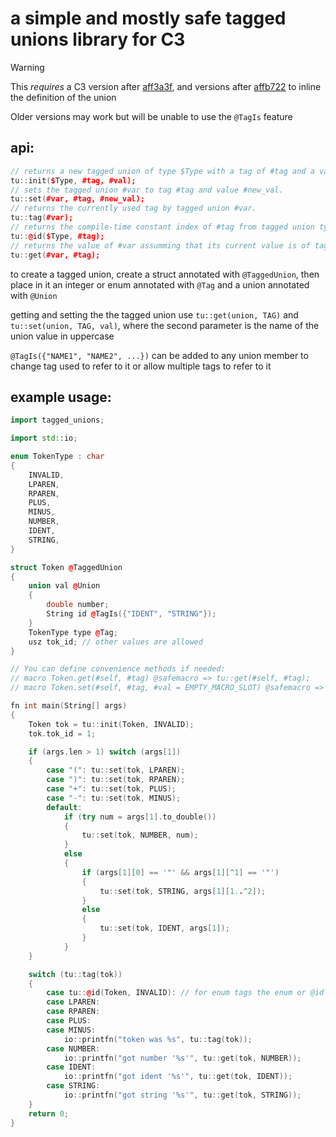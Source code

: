 # a simple and mostly safe tagged unions library for C3

> [!WARNING]
> This *requires* a C3 version after [aff3a3f](https://github.com/c3lang/c3c/commit/aff3a3f7464b3297930e6e61ce9ff40fe91751c3), and versions after [affb722](https://github.com/c3lang/c3c/commit/affb722b23deb1401ffd5153368ebaad791e8533) to inline the definition of the union
>
> Older versions may work but will be unable to use the `@TagIs` feature

## api:
```cpp
// returns a new tagged union of type $Type with a tag of #tag and a value of #val. #tag must be the name of the union member converted to uppercase or a name specified by `@TagIs`.
tu::init($Type, #tag, #val);
// sets the tagged union #var to tag #tag and value #new_val.
tu::set(#var, #tag, #new_val);
// returns the currently used tag by tagged union #var.
tu::tag(#var);
// returns the compile-time constant index of #tag from tagged union type $Type. this is meant to be compared to tu::tag(#var) in a switch or if statement. not needed for tagged unions with enum tags
tu::@id($Type, #tag);
// returns the value of #var assumming that its current value is of tag #tag, will panic in safe mode if this is not true
tu::get(#var, #tag);
```

to create a tagged union, create a struct annotated with `@TaggedUnion`, then place in it an integer or enum annotated with `@Tag` and a union annotated with `@Union`

getting and setting the the tagged union use `tu::get(union, TAG)` and `tu::set(union, TAG, val)`, where the second parameter is the name of the union value in uppercase

`@TagIs({"NAME1", "NAME2", ...})` can be added to any union member to change tag used to refer to it or allow multiple tags to refer to it

## example usage:
```cpp
import tagged_unions;

import std::io;

enum TokenType : char
{
	INVALID,
	LPAREN,
	RPAREN,
	PLUS,
	MINUS,
	NUMBER,
	IDENT,
	STRING,
}

struct Token @TaggedUnion
{
	union val @Union
	{
		double number;
		String id @TagIs({"IDENT", "STRING"});
	}
	TokenType type @Tag;
	usz tok_id; // other values are allowed
}

// You can define convenience methods if needed:
// macro Token.get(#self, #tag) @safemacro => tu::get(#self, #tag);
// macro Token.set(#self, #tag, #val = EMPTY_MACRO_SLOT) @safemacro => tu::set(#self, #tag, #val);

fn int main(String[] args)
{
	Token tok = tu::init(Token, INVALID);
	tok.tok_id = 1;

	if (args.len > 1) switch (args[1])
	{
		case "(": tu::set(tok, LPAREN);
		case ")": tu::set(tok, RPAREN);
		case "+": tu::set(tok, PLUS);
		case "-": tu::set(tok, MINUS);
		default:
			if (try num = args[1].to_double())
			{
				tu::set(tok, NUMBER, num);
			}
			else
			{
				if (args[1][0] == '"' && args[1][^1] == '"')
				{
					tu::set(tok, STRING, args[1][1..^2]);
				}
				else
				{
					tu::set(tok, IDENT, args[1]);
				}
			}
	}

	switch (tu::tag(tok))
	{
		case tu::@id(Token, INVALID): // for enum tags the enum or @id can be used, for integer tags @id *must* be used
		case LPAREN:
		case RPAREN:
		case PLUS:
		case MINUS:
			io::printfn("token was %s", tu::tag(tok));
		case NUMBER:
			io::printfn("got number '%s'", tu::get(tok, NUMBER));
		case IDENT:
			io::printfn("got ident '%s'", tu::get(tok, IDENT));
		case STRING:
			io::printfn("got string '%s'", tu::get(tok, STRING));
	}
	return 0;
}
```
